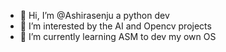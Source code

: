 - 👋 Hi, I’m @Ashirasenju a python dev
- 👀 I’m interested by the AI and Opencv projects
- 🌱 I’m currently learning ASM to dev my own OS
<!---
Ashirasenju/Ashirasenju is a ✨ special ✨ repository because its `README.md` (this file) appears on your GitHub profile.
You can click the Preview link to take a look at your changes.
--->
